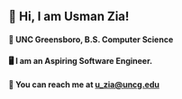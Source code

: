 ## :wave: Hi, I am Usman Zia!  
#### :school: UNC Greensboro, B.S. Computer Science
#### :desktop_computer: I am an Aspiring Software Engineer.
#### :envelope_with_arrow: You can reach me at u_zia@uncg.edu
